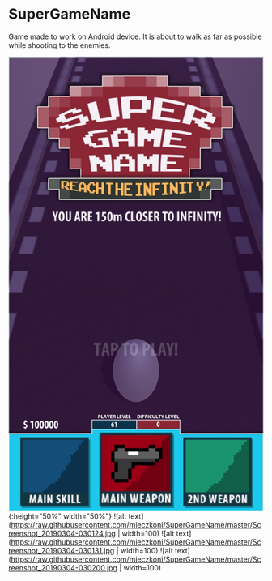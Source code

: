 # SuperGameName

Game made to work on Android device. It is about to walk as far as possible while shooting to the enemies.

![alt text](https://raw.githubusercontent.com/mieczkoni/SuperGameName/master/Screenshot_20190304-030116.jpg){:height="50%" width="50%"}
![alt text](https://raw.githubusercontent.com/mieczkoni/SuperGameName/master/Screenshot_20190304-030124.jpg | width=100)
![alt text](https://raw.githubusercontent.com/mieczkoni/SuperGameName/master/Screenshot_20190304-030131.jpg | width=100)
![alt text](https://raw.githubusercontent.com/mieczkoni/SuperGameName/master/Screenshot_20190304-030200.jpg | width=100)

